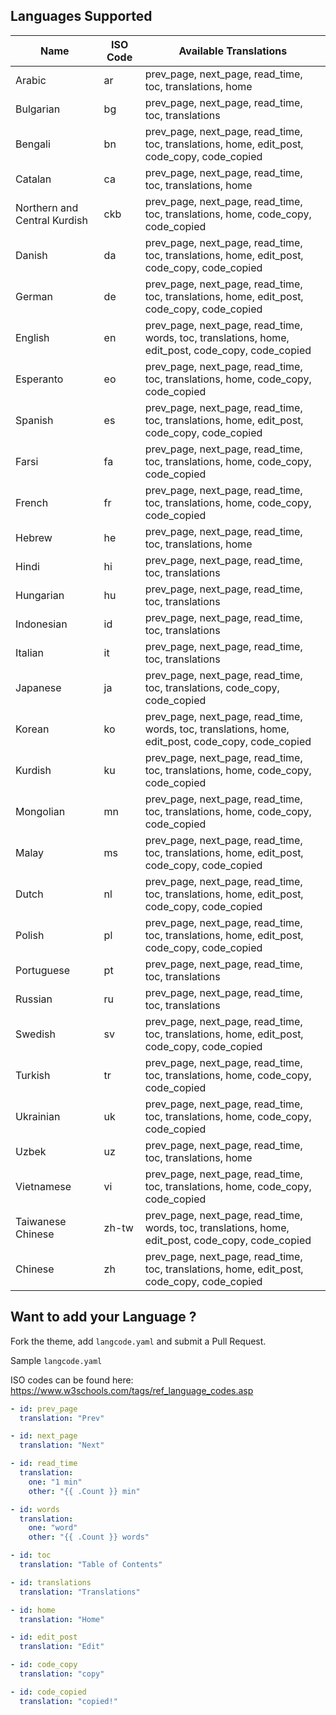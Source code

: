 ## Languages Supported

| Name                         | ISO Code | Available Translations                                                                             |
| ---------------------------- | -------- | -------------------------------------------------------------------------------------------------- |
| Arabic                       | ar       | prev_page, next_page, read_time, toc, translations, home                                           |
| Bulgarian                    | bg       | prev_page, next_page, read_time, toc, translations                                                 |
| Bengali                      | bn       | prev_page, next_page, read_time, toc, translations, home, edit_post, code_copy, code_copied        |
| Catalan                      | ca       | prev_page, next_page, read_time, toc, translations, home                                           |
| Northern and Central Kurdish | ckb      | prev_page, next_page, read_time, toc, translations, home, code_copy, code_copied                   |
| Danish                       | da       | prev_page, next_page, read_time, toc, translations, home, edit_post, code_copy, code_copied        |
| German                       | de       | prev_page, next_page, read_time, toc, translations, home, edit_post, code_copy, code_copied        |
| English                      | en       | prev_page, next_page, read_time, words, toc, translations, home, edit_post, code_copy, code_copied |
| Esperanto                    | eo       | prev_page, next_page, read_time, toc, translations, home, code_copy, code_copied                   |
| Spanish                      | es       | prev_page, next_page, read_time, toc, translations, home, edit_post, code_copy, code_copied        |
| Farsi                        | fa       | prev_page, next_page, read_time, toc, translations, home, code_copy, code_copied                   |
| French                       | fr       | prev_page, next_page, read_time, toc, translations, home, code_copy, code_copied                   |
| Hebrew                       | he       | prev_page, next_page, read_time, toc, translations, home                                           |
| Hindi                        | hi       | prev_page, next_page, read_time, toc, translations                                                 |
| Hungarian                    | hu       | prev_page, next_page, read_time, toc, translations                                                 |
| Indonesian                   | id       | prev_page, next_page, read_time, toc, translations                                                 |
| Italian                      | it       | prev_page, next_page, read_time, toc, translations                                                 |
| Japanese                     | ja       | prev_page, next_page, read_time, toc, translations, code_copy, code_copied                         |
| Korean                       | ko       | prev_page, next_page, read_time, words, toc, translations, home, edit_post, code_copy, code_copied |
| Kurdish                      | ku       | prev_page, next_page, read_time, toc, translations, home, code_copy, code_copied                   |
| Mongolian                    | mn       | prev_page, next_page, read_time, toc, translations, home, code_copy, code_copied                   |
| Malay                        | ms       | prev_page, next_page, read_time, toc, translations, home, edit_post, code_copy, code_copied        |
| Dutch                        | nl       | prev_page, next_page, read_time, toc, translations, home, edit_post, code_copy, code_copied        |
| Polish                       | pl       | prev_page, next_page, read_time, toc, translations, home, edit_post, code_copy, code_copied        |
| Portuguese                   | pt       | prev_page, next_page, read_time, toc, translations                                                 |
| Russian                      | ru       | prev_page, next_page, read_time, toc, translations                                                 |
| Swedish                      | sv       | prev_page, next_page, read_time, toc, translations, home, edit_post, code_copy, code_copied        |
| Turkish                      | tr       | prev_page, next_page, read_time, toc, translations, home, code_copy, code_copied                   |
| Ukrainian                    | uk       | prev_page, next_page, read_time, toc, translations, home, code_copy, code_copied                   |
| Uzbek                        | uz       | prev_page, next_page, read_time, toc, translations, home                                           |
| Vietnamese                   | vi       | prev_page, next_page, read_time, toc, translations, home, code_copy, code_copied                   |
| Taiwanese Chinese            | zh-tw    | prev_page, next_page, read_time, words, toc, translations, home, edit_post, code_copy, code_copied |
| Chinese                      | zh       | prev_page, next_page, read_time, toc, translations, home, edit_post, code_copy, code_copied        |

## Want to add your Language ?

Fork the theme, add `langcode.yaml` and submit a Pull Request.

Sample `langcode.yaml`

ISO codes can be found here: https://www.w3schools.com/tags/ref_language_codes.asp

```yml
- id: prev_page
  translation: "Prev"

- id: next_page
  translation: "Next"

- id: read_time
  translation:
    one: "1 min"
    other: "{{ .Count }} min"

- id: words
  translation:
    one: "word"
    other: "{{ .Count }} words"

- id: toc
  translation: "Table of Contents"

- id: translations
  translation: "Translations"

- id: home
  translation: "Home"

- id: edit_post
  translation: "Edit"

- id: code_copy
  translation: "copy"

- id: code_copied
  translation: "copied!"
```
